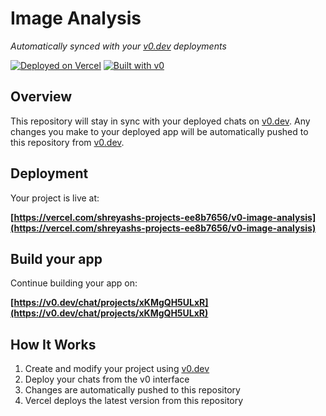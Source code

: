 # Image Analysis

*Automatically synced with your [v0.dev](https://v0.dev) deployments*

[![Deployed on Vercel](https://img.shields.io/badge/Deployed%20on-Vercel-black?style=for-the-badge&logo=vercel)](https://vercel.com/shreyashs-projects-ee8b7656/v0-image-analysis)
[![Built with v0](https://img.shields.io/badge/Built%20with-v0.dev-black?style=for-the-badge)](https://v0.dev/chat/projects/xKMgQH5ULxR)

## Overview

This repository will stay in sync with your deployed chats on [v0.dev](https://v0.dev).
Any changes you make to your deployed app will be automatically pushed to this repository from [v0.dev](https://v0.dev).

## Deployment

Your project is live at:

**[https://vercel.com/shreyashs-projects-ee8b7656/v0-image-analysis](https://vercel.com/shreyashs-projects-ee8b7656/v0-image-analysis)**

## Build your app

Continue building your app on:

**[https://v0.dev/chat/projects/xKMgQH5ULxR](https://v0.dev/chat/projects/xKMgQH5ULxR)**

## How It Works

1. Create and modify your project using [v0.dev](https://v0.dev)
2. Deploy your chats from the v0 interface
3. Changes are automatically pushed to this repository
4. Vercel deploys the latest version from this repository
